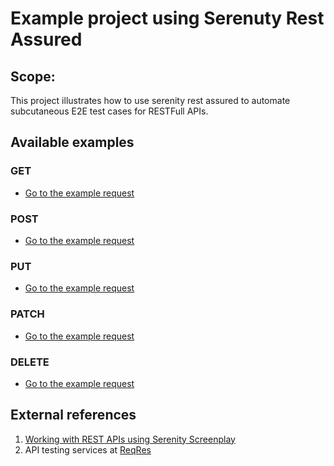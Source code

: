 # Example project using Serenuty Rest Assured

## Scope:
This project illustrates how to use serenity rest assured to automate subcutaneous E2E test cases for RESTFull APIs.

## Available examples

### GET
* [Go to the example request](./)

### POST
* [Go to the example request](./)

### PUT
* [Go to the example request](./)

### PATCH
* [Go to the example request](./)

### DELETE
* [Go to the example request](./)


## External references

1. [Working with REST APIs using Serenity Screenplay](https://serenity-bdd.github.io/theserenitybook/0.0.1/serenity-screenplay-rest.html)
2. API testing services at [ReqRes](https://reqres.in/)

